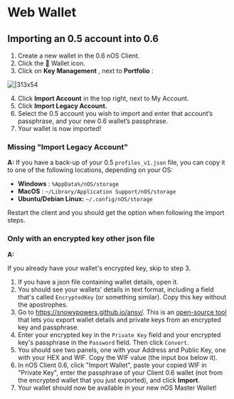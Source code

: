 # Web Wallet

## Importing an 0.5 account into 0.6

1. Create a new wallet in the 0.6 nOS Client.
2. Click the :purse: Wallet icon.
3. Click on  **Key Management**  , next to  **Portfolio**  :

![|313x54](https://miro.medium.com/max/313/1*BrF5y2Z0IaCjMXPCTXfPgQ.png)

4. Click  **Import Account**  in the top right, next to My Account.
5. Click  **Import Legacy Account.**
6. Select the 0.5 account you wish to import and enter that account’s passphrase, and your new 0.6 wallet’s passphrase.
7. Your wallet is now imported!

### Missing "Import Legacy Account"

**A:** If you have a back-up of your 0.5 `profiles_v1.json` file, you can copy it to one of the following locations, depending on your OS:

* **Windows** :  `%AppData%/nOS/storage`
* **MacOS** :  `~/Library/Application Support/nOS/storage`
* **Ubuntu/Debian Linux:**   `~/.config/nOS/storage`

Restart the client and you should get the option when following the import steps.

### Only with an encrypted key other json file

**A:**

If you already have your wallet's encrypted key, skip to step 3.
1. If you have a json file containing wallet details, open it.
2. You should see your wallets' details in text format, including a field that's called `EncryptedKey` (or something similar). Copy this key without the apostrophes.
3. Go to https://snowypowers.github.io/ansy/. This is an [open-source tool](http://github.com/snowypowers/ansy) that lets you export wallet details and private keys from an encrypted key and passphrase.
4. Enter your encrypted key in the `Private Key` field and your encrypted key's passphrase in the `Password` field. Then click `Convert`.
5. You should see two panels, one with your Address and Public Key, one with your HEX and WIF. Copy the WIF value (the input box below it).
6. In nOS Client 0.6, click "Import Wallet", paste your copied WIF in "Private Key", enter the passphrase of your Client 0.6 wallet (not from the encrypted wallet that you just exported), and click **Import**.
7. Your wallet should now be available in your new nOS Master Wallet!